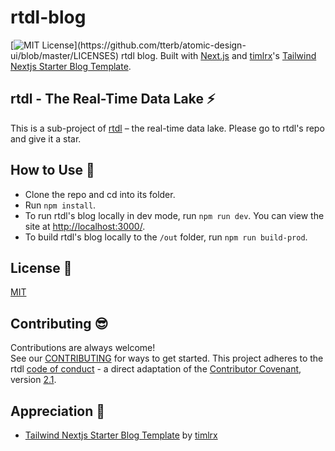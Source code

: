 # rtdl-blog
[![MIT License](https://img.shields.io/apm/l/atomic-design-ui.svg?)](https://github.com/tterb/atomic-design-ui/blob/master/LICENSES)  
rtdl blog. Built with [Next.js](https://nextjs.org/) and 
[timlrx](https://github.com/timlrx/)'s [Tailwind Nextjs Starter Blog 
Template](https://github.com/timlrx/tailwind-nextjs-starter-blog).

## rtdl - The Real-Time Data Lake ⚡️
This is a sub-project of [rtdl](https://github.com/realtimedatalake/rtdl) – the real-time 
data lake. Please go to rtdl's repo and give it a star.

## How to Use 🌱 
  * Clone the repo and cd into its folder.
  * Run `npm install`.
  * To run rtdl's blog locally in dev mode, run `npm run dev`. You can 
    view the site at [http://localhost:3000/](http://localhost:3000/).
  * To build rtdl's blog locally to the `/out` folder, run `npm run build-prod`.

## License 🤝
[MIT](./LICENSE)


## Contributing 😎
Contributions are always welcome!  
See our [CONTRIBUTING](./CONTRIBUTING.md) for ways to get started. 
This project adheres to the rtdl [code of conduct](./CODE_OF_CONDUCT.md) - a 
direct adaptation of the [Contributor Covenant](https://www.contributor-covenant.org/), 
version [2.1](https://www.contributor-covenant.org/version/2/1/code_of_conduct.html).


## Appreciation 🙏
  * [Tailwind Nextjs Starter Blog Template](https://github.com/timlrx/tailwind-nextjs-starter-blog) by [timlrx](https://github.com/timlrx/)